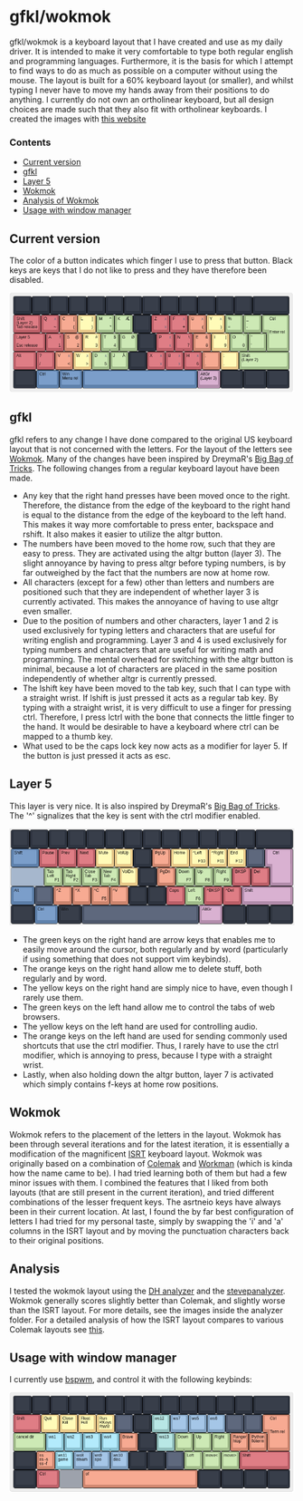 # gfkl/wokmok
gfkl/wokmok is a keyboard layout that I have created and use as my daily driver. It is intended to make it very comfortable to type both regular english and programming languages. Furthermore, it is the basis for which I attempt to find ways to do as much as possible on a computer without using the mouse. The layout is built for a 60% keyboard layout (or smaller), and whilst typing I never have to move my hands away from their positions to do anything. I currently do not own an ortholinear keyboard, but all design choices are made such that they also fit with ortholinear keyboards. I created the images with [this website](http://www.keyboard-layout-editor.com/)

### Contents
* [Current version](#current-version)
* [gfkl](#gfkl)
* [Layer 5](#layer-5)
* [Wokmok](#wokmok)
* [Analysis of Wokmok](#analysis)
* [Usage with window manager](#usage-with-window-manager)

## Current version
The color of a button indicates which finger I use to press that button. Black keys are keys that I do not like to press and they have therefore been disabled.

![Wokmok](images/wokmok.png)

## gfkl
gfkl refers to any change I have done compared to the original US keyboard layout that is not concerned with the letters. For the layout of the letters see [Wokmok](#wokmok). Many of the changes have been inspired by DreymaR's [Big Bag of Tricks](https://dreymar.colemak.org/). The following changes from a regular keyboard layout have been made.
* Any key that the right hand presses have been moved once to the right. Therefore, the distance from the edge of the keyboard to the right hand is equal to the distance from the edge of the keyboard to the left hand. This makes it way more comfortable to press enter, backspace and rshift. It also makes it easier to utilize the altgr button.
* The numbers have been moved to the home row, such that they are easy to press. They are activated using the altgr button (layer 3). The slight annoyance by having to press altgr before typing numbers, is by far outweighed by the fact that the numbers are now at home row.
* All characters (except for a few) other than letters and numbers are positioned such that they are independent of whether layer 3 is currently activated. This makes the annoyance of having to use altgr even smaller.
* Due to the position of numbers and other characters, layer 1 and 2 is used exclusively for typing letters and characters that are useful for writing english and programming. Layer 3 and 4 is used exclusively for typing numbers and characters that are useful for writing math and programming. The mental overhead for switching with the altgr button is minimal, because a lot of characters are placed in the same position independently of whether altgr is currently pressed.
* The lshift key have been moved to the tab key, such that I can type with a straight wrist. If lshift is just pressed it acts as a regular tab key. By typing with a straight wrist, it is very difficult to use a finger for pressing ctrl. Therefore, I press lctrl with the bone that connects the little finger to the hand. It would be desirable to have a keyboard where ctrl can be mapped to a thumb key.
* What used to be the caps lock key now acts as a modifier for layer 5. If the button is just pressed it acts as esc.

## Layer 5
This layer is very nice. It is also inspired by DreymaR's [Big Bag of Tricks](https://dreymar.colemak.org/). The '^' signalizes that the key is sent with the ctrl modifier enabled.

![Layer 5](images/layer5.png)

* The green keys on the right hand are arrow keys that enables me to easily move around the cursor, both regularly and by word (particularly if using something that does not support vim keybinds).
* The orange keys on the right hand allow me to delete stuff, both regularly and by word.
* The yellow keys on the right hand are simply nice to have, even though I rarely use them.
* The green keys on the left hand allow me to control the tabs of web browsers.
* The yellow keys on the left hand are used for controlling audio.
* The orange keys on the left hand are used for sending commonly used shortcuts that use the ctrl modifier. Thus, I rarely have to use the ctrl modifier, which is annoying to press, because I type with a straight wrist.
* Lastly, when also holding down the altgr button, layer 7 is activated which simply contains f-keys at home row positions.

## Wokmok
Wokmok refers to the placement of the letters in the layout. Wokmok has been through several iterations and for the latest iteration, it is essentially a modification of the magnificent [ISRT](https://notgate.github.io/layout/) keyboard layout. Wokmok was originally based on a combination of [Colemak](https://colemak.com/) and [Workman](https://workmanlayout.org/) (which is kinda how the name came to be). I had tried learning both of them but had a few minor issues with them. I combined the features that I liked from both layouts (that are still present in the current iteration), and tried different combinations of the lesser frequent keys. The asrtneio keys have always been in their current location. At last, I found the by far best configuration of letters I had tried for my personal taste, simply by swapping the 'i' and 'a' columns in the ISRT layout and by moving the punctuation characters back to their original positions.

## Analysis
I tested the wokmok layout using the [DH analyzer](https://colemakmods.github.io/mod-dh/analyze.html) and the [stevepanalyzer](https://colemakmods.github.io/mod-dh/analyze.html). Wokmok generally scores slightly better than Colemak, and slightly worse than the ISRT layout. For more details, see the images inside the analyzer folder. For a detailed analysis of how the ISRT layout compares to various Colemak layouts see [this](https://notgate.github.io/layout/).

## Usage with window manager
I currently use [bspwm](https://github.com/baskerville/bspwm), and control it with the following keybinds:

![bspwm example](images/bspwm.png)
